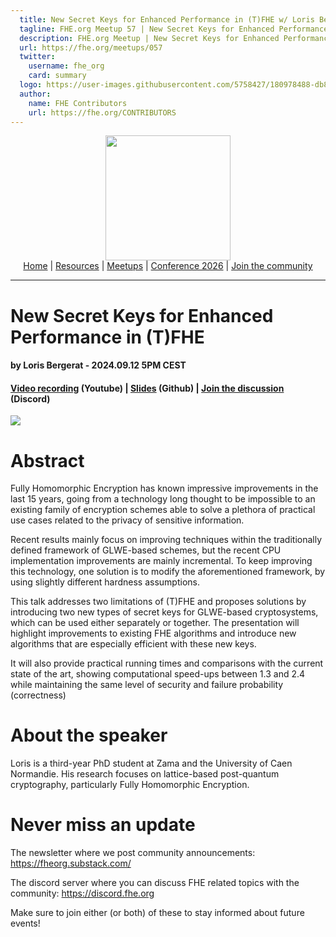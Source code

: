 ```yaml
---
  title: New Secret Keys for Enhanced Performance in (T)FHE w/ Loris Bergerat | FHE.org Meetup 57
  tagline: FHE.org Meetup 57 | New Secret Keys for Enhanced Performance in (T)FHE w/ Loris Bergerat
  description: FHE.org Meetup | New Secret Keys for Enhanced Performance in (T)FHE w/ Loris Bergerat
  url: https://fhe.org/meetups/057
  twitter:
    username: fhe_org
    card: summary
  logo: https://user-images.githubusercontent.com/5758427/180978488-db825482-5a58-4c7c-9589-c494a6f0be04.png
  author:
    name: FHE Contributors
    url: https://fhe.org/CONTRIBUTORS
---
```


<!-- Main header navigation -->
<p align="center">
  <img width="200" src="https://user-images.githubusercontent.com/5758427/180978488-db825482-5a58-4c7c-9589-c494a6f0be04.png"><br/>
  <a href="https://fhe-org.github.io">Home</a> | <a href="https://fhe-org.github.io/resources">Resources</a> | <a href="https://fhe-org.github.io/meetups/">Meetups</a> | <a href="https://fhe-org.github.io/conferences/conference-2026/">Conference 2026</a> | <a href="https://fhe-org.github.io/community">Join the community</a>
</p>
<hr/>
<!-- /Main header navigation -->


# New Secret Keys for Enhanced Performance in (T)FHE
#### by Loris Bergerat - 2024.09.12 5PM CEST
#### <a href="https://www.youtube.com/watch?v=faC1nwk7ACA&list=PLnbmMskCVh1chnSM8Jjy6Nk3IH6fpn7MM">Video recording</a> (Youtube) | <a href="https://github.com/user-attachments/files/17013513/Meet-up.pdf">Slides</a> (Github) | <a href="https://discord.fhe.org">Join the discussion</a> (Discord)

<a href="https://www.meetup.com/fhe-org/events/302686791/?utm_medium=referral&utm_campaign=share-btn_savedevents_share_modal&utm_source=link"><img src="https://github.com/user-attachments/assets/80fda8d2-11bb-4d1c-a370-ffd470ef197f"></a>

# Abstract

Fully Homomorphic Encryption has known impressive improvements in the last 15 years, going from a technology long thought to be impossible to an existing family of encryption schemes able to solve a plethora of practical use cases related to the privacy of sensitive information.

Recent results mainly focus on improving techniques within the traditionally defined framework of GLWE-based schemes, but the recent CPU implementation improvements are mainly incremental.
To keep improving this technology, one solution is to modify the aforementioned framework, by using slightly different hardness assumptions.

This talk addresses two limitations of (T)FHE and proposes solutions by introducing two new types of secret keys for GLWE-based cryptosystems, which can be used either separately or together.
The presentation will highlight improvements to existing FHE algorithms and introduce new algorithms that are especially efficient with these new keys.

It will also provide practical running times and comparisons with the current state of the art, showing computational speed-ups between 1.3 and 2.4 while maintaining the same level of security and failure probability (correctness)

# About the speaker

Loris is a third-year PhD student at Zama and the University of Caen Normandie. His research focuses on lattice-based post-quantum cryptography, particularly Fully Homomorphic Encryption.

# Never miss an update

The newsletter where we post community announcements: https://fheorg.substack.com/

The discord server where you can discuss FHE related topics with the community: https://discord.fhe.org

Make sure to join either (or both) of these to stay informed about future events!
